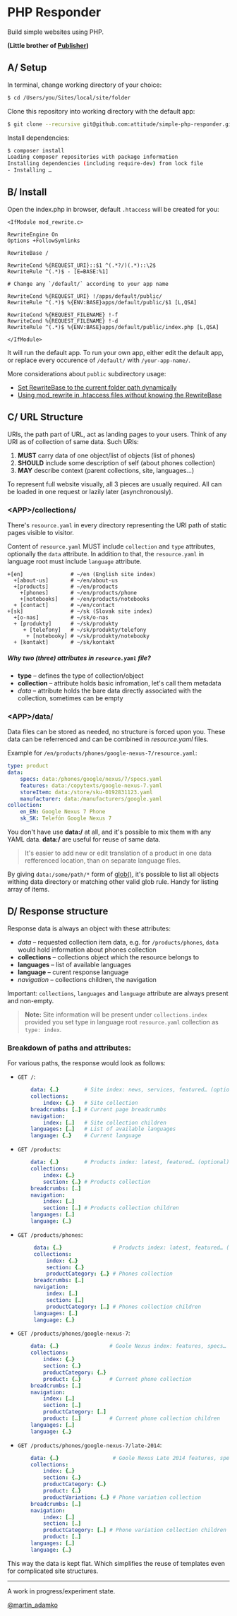 PHP Responder
=============

Build simple websites using PHP.

**(Little brother of [Publisher](https://github.com/attitude/publisher))**

## A/ Setup

In terminal, change working directory of your choice:

```sh
$ cd /Users/you/Sites/local/site/folder
```

Clone this repository into working directory with the default app:

```sh
$ git clone --recursive git@github.com:attitude/simple-php-responder.git .
```

Install dependencies:

```sh
$ composer install
Loading composer repositories with package information
Installing dependencies (including require-dev) from lock file
- Installing …
```

## B/ Install

Open the index.php in browser, default `.htaccess` will be created for you:

```apacheconf
<IfModule mod_rewrite.c>

RewriteEngine On
Options +FollowSymlinks

RewriteBase /

RewriteCond %{REQUEST_URI}::$1 ^(.*?/)(.*)::\2$
RewriteRule ^(.*)$ - [E=BASE:%1]

# Change any `/default/` according to your app name

RewriteCond %{REQUEST_URI} !/apps/default/public/
RewriteRule ^(.*)$ %{ENV:BASE}apps/default/public/$1 [L,QSA]

RewriteCond %{REQUEST_FILENAME} !-f
RewriteCond %{REQUEST_FILENAME} !-d
RewriteRule ^(.*)$ %{ENV:BASE}apps/default/public/index.php [L,QSA]

</IfModule>
```

It will run the default app. To run your own app, either edit the default app,
or replace every occurence of `/default/` with `/your-app-name/`.

More considerations about `public` subdirectory usage:

- [Set RewriteBase to the current folder path dynamically](http://stackoverflow.com/questions/21062290/set-rewritebase-to-the-current-folder-path-dynamically#answer-21063276)
- [Using mod_rewrite in .htaccess files without knowing the RewriteBase](http://www.zeilenwechsel.de/it/articles/8/Using-mod_rewrite-in-.htaccess-files-without-knowing-the-RewriteBase.html)

## C/ URL Structure

URIs, the path part of URL, act as landing pages to your users. Think of any URI as of collection of same data. Such URIs:

1. **MUST** carry data of one object/list of objects (list of phones)
1. **SHOULD** include some description of self (about phones collection)
1. **MAY** describe context (parent collections, site, languages...)

To represent full website visually, all 3 pieces are usually required. All can be loaded in one request or lazily later (asynchronously).

### &lt;APP&gt;/collections/

There's `resource.yaml` in every directory representing the URI path of static pages visible to visitor.

Content of `resource.yaml` MUST include `collection` and `type` attributes, optionally the `data` attribute. In addition to that, the `resource.yaml` in language root must include `language` attribute.

```
+[en]               # ~/en (English site index)
  +[about-us]       # ~/en/about-us
  +[products]       # ~/en/products
    +[phones]       # ~/en/products/phone
    +[notebooks]    # ~/en/products/notebooks
  + [contact]       # ~/en/contact
+[sk]               # ~/sk (Slovak site index)
  +[o-nas]          # ~/sk/o-nas
  + [produkty]      # ~/sk/produkty
     + [telefony]   # ~/sk/produkty/telefony
      + [notebooky] # ~/sk/produkty/notebooky
  + [kontakt]       # ~/sk/kontakt
```

##### Why two (three) attributes in `resource.yaml` file?

- **type** – defines the type of collection/object
- **collection** – attribute holds basic infromation, let's call them metadata
- *data* – attribute holds the bare data directly associated with the collection, sometimes can be empty

### &lt;APP&gt;/data/

Data files can be stored as needed, no structure is forced upon you. These data can be referrenced and can be combined in *resource.yaml* files.

Example for `/en/products/phones/google-nexus-7/resource.yaml`:

```yaml
type: product
data:
    specs: data:/phones/google/nexus/7/specs.yaml
    features: data:/copytexts/google-nexus-7.yaml
    storeItem: data:/store/sku-0192831123.yaml
    manufacturer: data:/manufacturers/google.yaml
collection:
    en_EN: Google Nexus 7 Phone
    sk_SK: Telefón Google Nexus 7
```

You don't have use **data:/** at all, and it's possible to mix them with any YAML data. **data:/** are useful for reuse of same data.

> It's easier to add new or edit translation of a product in one data refferenced location, than on separate language files.

By giving `data:/some/path/*` form of [glob()](http://php.net/manual/en/function.glob.php), it's possible to list all objects withing data directory or matching other valid glob rule. Handy for listing array of items.

## D/ Response structure

Response data is always an object with these attributes:

- *data* – requested collection item data, e.g. for `/products/phones`,
  `data` would hold information about phones collection
- **collections** – collections object which the resource belongs to
- **languages** – list of available languages
- **language** – curent response language
- *navigation* – collections children, the navigation

Important: `collections`, `languages` and `language` attribute are always present and non-empty.

> **Note:** Site information will be present under `collections.index` provided you set type in language root `resource.yaml` collection as `type: index`.

### Breakdown of paths and attributes:

For various paths, the response would look as follows:

- `GET /`:

    ```yaml
        data: {…}        # Site index: news, services, featured… (optional)
        collections:
            index: {…}   # Site collection
        breadcrumbs: […] # Current page breadcrumbs
        navigation:
            index: […]   # Site collection children
        languages: […]   # List of available languages
        language: {…}    # Current language
    ```
- `GET /products`:

    ```yaml
        data: {…}        # Products index: latest, featured… (optional)
        collections:
            index: {…}
            section: {…} # Products collection
        breadcrumbs: […]
        navigation:
            index: […]
            section: […] # Products collection children
        languages: […]
        language: {…}
    ```
- `GET /products/phones`:
    
   ```yaml
        data: {…}                # Products index: latest, featured… (optional)
        collections:
            index: {…}
            section: {…}
            productCategory: {…} # Phones collection
        breadcrumbs: […]
        navigation:
            index: […]
            section: […]
            productCategory: […] # Phones collection children
        languages: […]
        language: {…}
    ```

- `GET /products/phones/google-nexus-7`:

    ```yaml
        data: {…}                # Goole Nexus index: features, specs… (optional)
        collections:
            index: {…}
            section: {…}
            productCategory: {…}
            product: {…}         # Current phone collection
        breadcrumbs: […]
        navigation:
            index: […]
            section: […]
            productCategory: […]
            product: […]         # Current phone collection children
        languages: […]
        language: {…}
    ```
- `GET /products/phones/google-nexus-7/late-2014`:

    ```yaml
        data: {…}                 # Goole Nexus Late 2014 features, specs… (optional)
        collections:
            index: {…}
            section: {…}
            productCategory: {…}
            product: {…}
            productVariation: {…} # Phone variation collection
        breadcrumbs: […]
        navigation:
            index: […]
            section: […]
            productCategory: […] # Phone variation collection children
            product: […]
        languages: […]
        language: {…}
    ```

This way the data is kept flat. Which simplifies the reuse of templates even for complicated site structures.

---

A work in progress/experiment state.

[@martin_adamko](https://twitter.com/martin_adamko)

